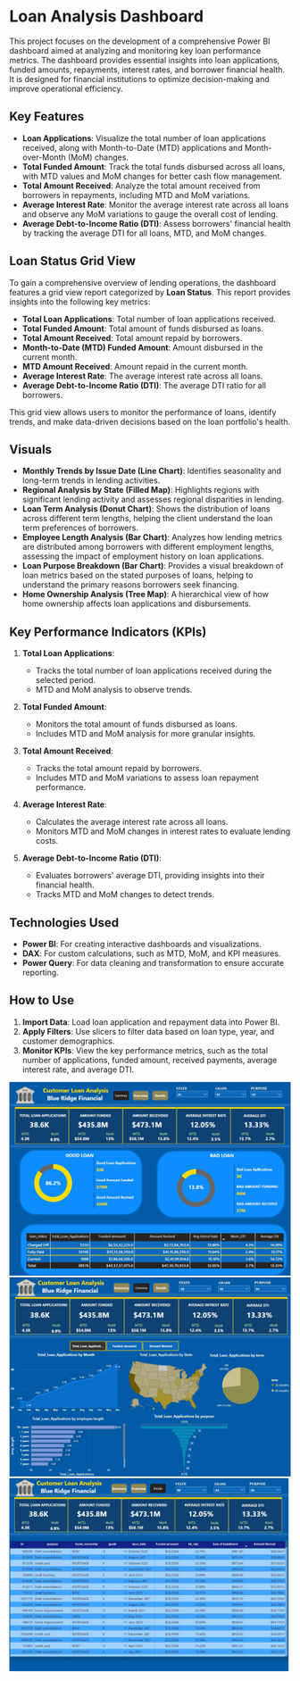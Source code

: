 # Loan Analysis Dashboard

This project focuses on the development of a comprehensive Power BI dashboard aimed at analyzing and monitoring key loan performance metrics. The dashboard provides essential insights into loan applications, funded amounts, repayments, interest rates, and borrower financial health. It is designed for financial institutions to optimize decision-making and improve operational efficiency.

## Key Features

- **Loan Applications**: Visualize the total number of loan applications received, along with Month-to-Date (MTD) applications and Month-over-Month (MoM) changes.
- **Total Funded Amount**: Track the total funds disbursed across all loans, with MTD values and MoM changes for better cash flow management.
- **Total Amount Received**: Analyze the total amount received from borrowers in repayments, including MTD and MoM variations.
- **Average Interest Rate**: Monitor the average interest rate across all loans and observe any MoM variations to gauge the overall cost of lending.
- **Average Debt-to-Income Ratio (DTI)**: Assess borrowers' financial health by tracking the average DTI for all loans, MTD, and MoM changes.

## Loan Status Grid View

To gain a comprehensive overview of lending operations, the dashboard features a grid view report categorized by **Loan Status**. This report provides insights into the following key metrics:

- **Total Loan Applications**: Total number of loan applications received.
- **Total Funded Amount**: Total amount of funds disbursed as loans.
- **Total Amount Received**: Total amount repaid by borrowers.
- **Month-to-Date (MTD) Funded Amount**: Amount disbursed in the current month.
- **MTD Amount Received**: Amount repaid in the current month.
- **Average Interest Rate**: The average interest rate across all loans.
- **Average Debt-to-Income Ratio (DTI)**: The average DTI ratio for all borrowers.

This grid view allows users to monitor the performance of loans, identify trends, and make data-driven decisions based on the loan portfolio's health.

## Visuals

- **Monthly Trends by Issue Date (Line Chart)**: Identifies seasonality and long-term trends in lending activities.
- **Regional Analysis by State (Filled Map)**: Highlights regions with significant lending activity and assesses regional disparities in lending.
- **Loan Term Analysis (Donut Chart)**: Shows the distribution of loans across different term lengths, helping the client understand the loan term preferences of borrowers.
- **Employee Length Analysis (Bar Chart)**: Analyzes how lending metrics are distributed among borrowers with different employment lengths, assessing the impact of employment history on loan applications.
- **Loan Purpose Breakdown (Bar Chart)**: Provides a visual breakdown of loan metrics based on the stated purposes of loans, helping to understand the primary reasons borrowers seek financing.
- **Home Ownership Analysis (Tree Map)**: A hierarchical view of how home ownership affects loan applications and disbursements.

## Key Performance Indicators (KPIs)

1. **Total Loan Applications**: 
   - Tracks the total number of loan applications received during the selected period.
   - MTD and MoM analysis to observe trends.

2. **Total Funded Amount**:
   - Monitors the total amount of funds disbursed as loans.
   - Includes MTD and MoM analysis for more granular insights.

3. **Total Amount Received**:
   - Tracks the total amount repaid by borrowers.
   - Includes MTD and MoM variations to assess loan repayment performance.

4. **Average Interest Rate**:
   - Calculates the average interest rate across all loans.
   - Monitors MTD and MoM changes in interest rates to evaluate lending costs.

5. **Average Debt-to-Income Ratio (DTI)**:
   - Evaluates borrowers' average DTI, providing insights into their financial health.
   - Tracks MTD and MoM changes to detect trends.

## Technologies Used

- **Power BI**: For creating interactive dashboards and visualizations.
- **DAX**: For custom calculations, such as MTD, MoM, and KPI measures.
- **Power Query**: For data cleaning and transformation to ensure accurate reporting.

## How to Use

1. **Import Data**: Load loan application and repayment data into Power BI.
2. **Apply Filters**: Use slicers to filter data based on loan type, year, and customer demographics.
3. **Monitor KPIs**: View the key performance metrics, such as the total number of applications, funded amount, received payments, average interest rate, and average DTI.

![DashBoard1](Bank_sheet1.jpg)
![DashBoard2](Bank_sheet2.jpg)
![DashBoard3](Bank_sheet3.jpg)
